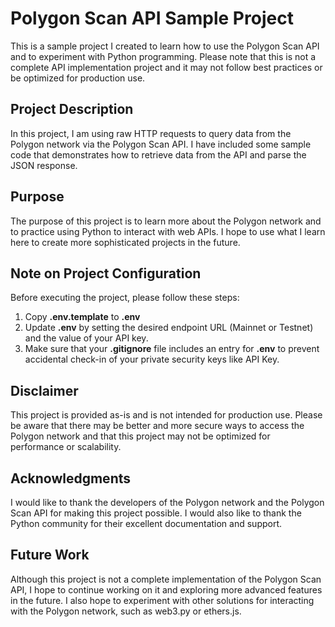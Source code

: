 # Polygon Scan API Sample Project

This is a sample project I created to learn how to use the Polygon Scan API and to experiment with Python programming. Please note that this is not a complete API implementation project and it may not follow best practices or be optimized for production use.

## Project Description

In this project, I am using raw HTTP requests to query data from the Polygon network via the Polygon Scan API. I have included some sample code that demonstrates how to retrieve data from the API and parse the JSON response.

## Purpose

The purpose of this project is to learn more about the Polygon network and to practice using Python to interact with web APIs. I hope to use what I learn here to create more sophisticated projects in the future.

## Note on Project Configuration

Before executing the project, please follow these steps:

1. Copy **.env.template** to **.env**
2. Update **.env** by setting the desired endpoint URL (Mainnet or Testnet) and the value of your API key.
3. Make sure that your **.gitignore** file includes an entry for **.env** to prevent accidental check-in of your private security keys like API Key.

## Disclaimer

This project is provided as-is and is not intended for production use. Please be aware that there may be better and more secure ways to access the Polygon network and that this project may not be optimized for performance or scalability.

## Acknowledgments

I would like to thank the developers of the Polygon network and the Polygon Scan API for making this project possible. I would also like to thank the Python community for their excellent documentation and support.

## Future Work

Although this project is not a complete implementation of the Polygon Scan API, I hope to continue working on it and exploring more advanced features in the future. I also hope to experiment with other solutions for interacting with the Polygon network, such as web3.py or ethers.js.
